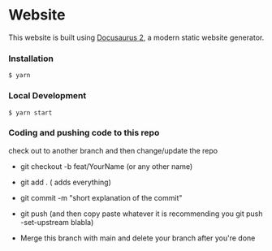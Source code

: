 # Website

This website is built using [Docusaurus 2](https://docusaurus.io/), a modern static website generator.

### Installation

```
$ yarn
```

### Local Development

```
$ yarn start
```
### Coding and pushing code to this repo
check out to another branch and then change/update the repo
- git checkout -b feat/YourName (or any other name)
- git add .  ( adds everything)
- git commit -m "short explanation of the commit"
- git push (and then copy paste whatever it is recommending you git push -set-upstream blabla)

- Merge this branch with main and delete your branch after you're done
